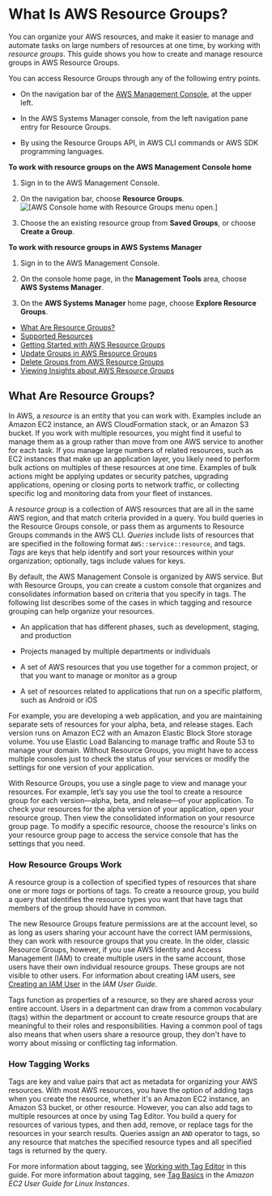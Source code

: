# What Is AWS Resource Groups?<a name="welcome"></a>

You can organize your AWS resources, and make it easier to manage and automate tasks on large numbers of resources at one time, by working with *resource groups*\. This guide shows you how to create and manage resource groups in AWS Resource Groups\.

You can access Resource Groups through any of the following entry points\.

+ On the navigation bar of the [AWS Management Console](https://console.aws.amazon.com/console/home), at the upper left\.

+ In the AWS Systems Manager console, from the left navigation pane entry for Resource Groups\.

+ By using the Resource Groups API, in AWS CLI commands or AWS SDK programming languages\.

**To work with resource groups on the AWS Management Console home**

1. Sign in to the AWS Management Console\.

1. On the navigation bar, choose **Resource Groups**\.  
![\[AWS Console home with Resource Groups menu open.\]](http://docs.aws.amazon.com/ARG/latest/userguide/images/rg-entry-consolehome.png)

1. Choose the an existing resource group from **Saved Groups**, or choose **Create a Group**\.

**To work with resource groups in AWS Systems Manager**

1. Sign in to the AWS Management Console\.

1. On the console home page, in the **Management Tools** area, choose **AWS Systems Manager**\.

1. On the **AWS Systems Manager** home page, choose **Explore Resource Groups**\.


+ [What Are Resource Groups?](#resource-groups-intro)
+ [Supported Resources](supported-resources.md)
+ [Getting Started with AWS Resource Groups](gettingstarted.md)
+ [Update Groups in AWS Resource Groups](updating-resource-groups.md)
+ [Delete Groups from AWS Resource Groups](deleting-resource-groups.md)
+ [Viewing Insights about AWS Resource Groups](viewing-group-insights.md)

## What Are Resource Groups?<a name="resource-groups-intro"></a>

In AWS, a *resource* is an entity that you can work with\. Examples include an Amazon EC2 instance, an AWS CloudFormation stack, or an Amazon S3 bucket\. If you work with multiple resources, you might find it useful to manage them as a group rather than move from one AWS service to another for each task\. If you manage large numbers of related resources, such as EC2 instances that make up an application layer, you likely need to perform bulk actions on multiples of these resources at one time\. Examples of bulk actions might be applying updates or security patches, upgrading applications, opening or closing ports to network traffic, or collecting specific log and monitoring data from your fleet of instances\.

A *resource group* is a collection of AWS resources that are all in the same AWS region, and that match criteria provided in a query\. You build queries in the Resource Groups console, or pass them as arguments to Resource Groups commands in the AWS CLI\. *Queries* include lists of resources that are specified in the following format `AWS::service::resource`, and tags\. *Tags* are keys that help identify and sort your resources within your organization; optionally, tags include values for keys\.

By default, the AWS Management Console is organized by AWS service\. But with Resource Groups, you can create a custom console that organizes and consolidates information based on criteria that you specify in tags\. The following list describes some of the cases in which tagging and resource grouping can help organize your resources\.

+ An application that has different phases, such as development, staging, and production

+ Projects managed by multiple departments or individuals

+ A set of AWS resources that you use together for a common project, or that you want to manage or monitor as a group

+ A set of resources related to applications that run on a specific platform, such as Android or iOS

For example, you are developing a web application, and you are maintaining separate sets of resources for your alpha, beta, and release stages\. Each version runs on Amazon EC2 with an Amazon Elastic Block Store storage volume\. You use Elastic Load Balancing to manage traffic and Route 53 to manage your domain\. Without Resource Groups, you might have to access multiple consoles just to check the status of your services or modify the settings for one version of your application\.

With Resource Groups, you use a single page to view and manage your resources\. For example, let’s say you use the tool to create a resource group for each version—alpha, beta, and release—of your application\. To check your resources for the alpha version of your application, open your resource group\. Then view the consolidated information on your resource group page\. To modify a specific resource, choose the resource's links on your resource group page to access the service console that has the settings that you need\.

### How Resource Groups Work<a name="how-resourcegroups-works"></a>

A resource group is a collection of specified types of resources that share one or more *tags* or portions of tags\. To create a resource group, you build a query that identifies the resource types you want that have tags that members of the group should have in common\.

The new Resource Groups feature permissions are at the account level, so as long as users sharing your account have the correct IAM permissions, they can work with resource groups that you create\. In the older, classic Resource Groups, however, if you use AWS Identity and Access Management \(IAM\) to create multiple users in the same account, those users have their own individual resource groups\. These groups are not visible to other users\. For information about creating IAM users, see [Creating an IAM User](http://docs.aws.amazon.com/IAM/latest/UserGuide/Using_SettingUpUser.html) in the *IAM User Guide*\.

Tags function as properties of a resource, so they are shared across your entire account\. Users in a department can draw from a common vocabulary \(tags\) within the department or account to create resource groups that are meaningful to their roles and responsibilities\. Having a common pool of tags also means that when users share a resource group, they don't have to worry about missing or conflicting tag information\.

### How Tagging Works<a name="how-tagging-works"></a>

Tags are key and value pairs that act as metadata for organizing your AWS resources\. With most AWS resources, you have the option of adding tags when you create the resource, whether it's an Amazon EC2 instance, an Amazon S3 bucket, or other resource\. However, you can also add tags to multiple resources at once by using Tag Editor\. You build a query for resources of various types, and then add, remove, or replace tags for the resources in your search results\. Queries assign an `AND` operator to tags, so any resource that matches the specified resource types and all specified tags is returned by the query\.

For more information about tagging, see [Working with Tag Editor](tag-editor.md) in this guide\. For more information about tagging, see [Tag Basics](http://docs.aws.amazon.com/AWSEC2/latest/UserGuide/Using_Tags.html#tag-basics) in the *Amazon EC2 User Guide for Linux Instances*\.